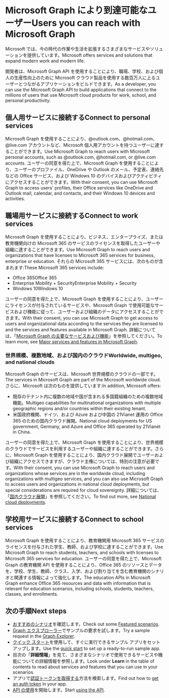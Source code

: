 # <a name="users-you-can-reach-with-microsoft-graph"></a><span data-ttu-id="6357b-101">Microsoft Graph により到達可能なユーザー</span><span class="sxs-lookup"><span data-stu-id="6357b-101">Users you can reach with Microsoft Graph</span></span>

<span data-ttu-id="6357b-102">Microsoft では、今の時代の作業や生活を拡張するさまざまなサービスやソリューションを提供しています。</span><span class="sxs-lookup"><span data-stu-id="6357b-102">Microsoft offers services and solutions that expand modern work and modern life.</span></span> 

<span data-ttu-id="6357b-103">開発者は、Microsoft Graph API を使用することにより、職場、学校、および個人の生産性向上のために Microsoft クラウド製品を使用する数百万人に上るユーザーとつながるアプリケーションをビルドできます。</span><span class="sxs-lookup"><span data-stu-id="6357b-103">As a developer, you can use the Microsoft Graph API to build applications that connect to the millions of users that use Microsoft cloud products for work, school, and personal productivity.</span></span> 

## <a name="connect-to-personal-services"></a><span data-ttu-id="6357b-104">個人用サービスに接続する</span><span class="sxs-lookup"><span data-stu-id="6357b-104">Connect to personal services</span></span>

<span data-ttu-id="6357b-105">Microsoft Graph を使用することにより、@outlook.com、@hotmail.com、@live.com アカウントなど、Microsoft 個人用アカウントを持つユーザーに達することができます。</span><span class="sxs-lookup"><span data-stu-id="6357b-105">Use Microsoft Graph to reach users with Microsoft personal accounts, such as @outlook.com, @hotmail.com, or @live.com accounts.</span></span> <span data-ttu-id="6357b-106">ユーザーの同意を得た上で、Microsoft Graph を使用することにより、ユーザーのプロファイル、OneDrive や Outlook のメール、予定表、連絡先などの Office サービス、および Windows 10 のデバイスおよびアクティビティにアクセスすることができます。</span><span class="sxs-lookup"><span data-stu-id="6357b-106">With their consent, you can use Microsoft Graph to access users' profiles, their Office services like OneDrive and Outlook mail, calendar, and contacts, and their Windows 10 devices and activities.</span></span>

## <a name="connect-to-work-services"></a><span data-ttu-id="6357b-107">職場用サービスに接続する</span><span class="sxs-lookup"><span data-stu-id="6357b-107">Connect to work services</span></span>

<span data-ttu-id="6357b-108">Microsoft Graph を使用することにより、ビジネス、エンタープライズ、または教育機関向けの Microsoft 365 のサービスのライセンスを取得したユーザーや組織に達することができます。</span><span class="sxs-lookup"><span data-stu-id="6357b-108">Use Microsoft Graph to reach users and organizations that have licenses to Microsoft 365 services for business, enterprise or education.</span></span> <span data-ttu-id="6357b-109">それらの Microsoft 365 サービスには、次のものが含まれます:</span><span class="sxs-lookup"><span data-stu-id="6357b-109">These Microsoft 365 services include:</span></span>

-   <span data-ttu-id="6357b-110">Office 365</span><span class="sxs-lookup"><span data-stu-id="6357b-110">Office 365</span></span>
-   <span data-ttu-id="6357b-111">Enterprise Mobility + Security</span><span class="sxs-lookup"><span data-stu-id="6357b-111">Enterprise Mobility + Security</span></span> 
-   <span data-ttu-id="6357b-112">Windows 10</span><span class="sxs-lookup"><span data-stu-id="6357b-112">Windows 10</span></span> 

<span data-ttu-id="6357b-113">ユーザーの同意を得た上で、Microsoft Graph を使用することにより、ユーザーにライセンスが付与されているサービスや、Microsoft Graph で使用可能なサービスおよび機能に従って、ユーザーおよび組織のデータにアクセスすることができます。</span><span class="sxs-lookup"><span data-stu-id="6357b-113">With their consent, you can use Microsoft Graph to get access to users and organizational data according to the services they are licensed to and the services and features available in Microsoft Graph.</span></span> <span data-ttu-id="6357b-114">詳細については、「[Microsoft Graph の主要なサービスおよび機能](../concepts/overview-major-services.md)」を参照してください。</span><span class="sxs-lookup"><span data-stu-id="6357b-114">To learn more, see [Major services and features in Microsoft Graph](../concepts/overview-major-services.md).</span></span>

### <a name="worldwide-multigeo-and-national-clouds"></a><span data-ttu-id="6357b-115">世界規模、複数地域、および国内のクラウド</span><span class="sxs-lookup"><span data-stu-id="6357b-115">Worldwide, multigeo, and national clouds</span></span>
<span data-ttu-id="6357b-116">Microsoft Graph のサービスは、Microsoft 世界規模のクラウドの一部です。</span><span class="sxs-lookup"><span data-stu-id="6357b-116">The services in Microsoft Graph are part of the Microsoft worldwide cloud.</span></span> <span data-ttu-id="6357b-117">さらに、Microsoft は次のものを提供しています:</span><span class="sxs-lookup"><span data-stu-id="6357b-117">In addition, Microsoft offers:</span></span>

-   <span data-ttu-id="6357b-118">既存のテナント内に複数の地域や国が含まれる多国籍組織のための複数地域機能。</span><span class="sxs-lookup"><span data-stu-id="6357b-118">Multigeo capabilities for multinational organizations with multiple geographic regions and/or countries within their existing tenant.</span></span>
-   <span data-ttu-id="6357b-119">米国政府機関、ドイツ、および Azure および中国の 21Vianet 運用の Office 365 のための国内クラウド展開。</span><span class="sxs-lookup"><span data-stu-id="6357b-119">National cloud deployments for US government, Germany, and Azure and Office 365 operated by 21Vianet in China.</span></span>

<span data-ttu-id="6357b-120">ユーザーの同意を得た上で、Microsoft Graph を使用することにより、世界規模のクラウドでサービスを利用するユーザーや組織に達することができます。さらに、Microsoft Graph を使用することにより、国内クラウド展開でユーザーおよび組織にアクセスできますが、クラウド主権については、特別の注意が必要です。</span><span class="sxs-lookup"><span data-stu-id="6357b-120">With their consent, you can use Microsoft Graph to reach users and organizations whose services are in the worldwide cloud, including organizations with multigeo services, and you can also use Microsoft Graph to access users and organizations in national cloud deployments, but special considerations are required for cloud sovereignty.</span></span> <span data-ttu-id="6357b-121">詳細については、「[国内クラウド展開](../concepts/deployments.md)」を参照してください。</span><span class="sxs-lookup"><span data-stu-id="6357b-121">To find out more, see [National cloud deployments](../concepts/deployments.md).</span></span>

## <a name="connect-to-school-services"></a><span data-ttu-id="6357b-122">学校用サービスに接続する</span><span class="sxs-lookup"><span data-stu-id="6357b-122">Connect to school services</span></span>

<span data-ttu-id="6357b-123">Microsoft Graph を使用することにより、教育機関用 Microsoft 365 サービスのライセンスを付与された学生、教師、および学校に達することができます。</span><span class="sxs-lookup"><span data-stu-id="6357b-123">Use Microsoft Graph to reach students, teachers, and schools with licenses to Microsoft 365 services for education.</span></span> <span data-ttu-id="6357b-124">ユーザーの同意を得た上で、Microsoft Graph の教育機関 API を使用することにより、Office 365 のリソースとデータを、学校、学生、教師、クラス、入学、および割り当てを含む教育機関のシナリオと関連する情報によって強化します。</span><span class="sxs-lookup"><span data-stu-id="6357b-124">The education APIs in Microsoft Graph enhance Office 365 resources and data with information that is relevant for education scenarios, including schools, students, teachers, classes, and enrollments.</span></span> 

## <a name="next-steps"></a><span data-ttu-id="6357b-125">次の手順</span><span class="sxs-lookup"><span data-stu-id="6357b-125">Next steps</span></span>

- <span data-ttu-id="6357b-126">[おすすめのシナリオ](https://developer.microsoft.com/ja-JP/graph/examples)を確認します。</span><span class="sxs-lookup"><span data-stu-id="6357b-126">Check out some [Featured scenarios](https://developer.microsoft.com/ja-JP/graph/examples).</span></span>
- <span data-ttu-id="6357b-127">[Graph エクスプローラー](https://developer.microsoft.com/graph/graph-explorer)でサンプルの要求を試します。</span><span class="sxs-lookup"><span data-stu-id="6357b-127">Try a sample request in the [Graph Explorer](https://developer.microsoft.com/graph/graph-explorer).</span></span>
- <span data-ttu-id="6357b-128">[クイック スタート](https://developer.microsoft.com/graph/quick-start)を使用して、すぐに実行できるサンプル アプリをセットアップします。</span><span class="sxs-lookup"><span data-stu-id="6357b-128">Use the [quick start](https://developer.microsoft.com/graph/quick-start) to set up a ready-to-run sample app.</span></span>
- <span data-ttu-id="6357b-129">目次の「**詳細情報**」を見て、さまざまなシナリオで使用できるサービスや機能についての詳細情報を参照します。</span><span class="sxs-lookup"><span data-stu-id="6357b-129">Look under **Learn** in the table of contents to read about services and features that you can use in your scenarios.</span></span> 
- <span data-ttu-id="6357b-130">アプリで[認証トークンを取得する](../concepts/auth_overview.md)方法を検索します。</span><span class="sxs-lookup"><span data-stu-id="6357b-130">Find out how to [get an auth token](../concepts/auth_overview.md) in your app.</span></span>
- <span data-ttu-id="6357b-131">[API の使用](../concepts/use_the_api.md)を開始します。</span><span class="sxs-lookup"><span data-stu-id="6357b-131">Start [using the API](../concepts/use_the_api.md).</span></span>

